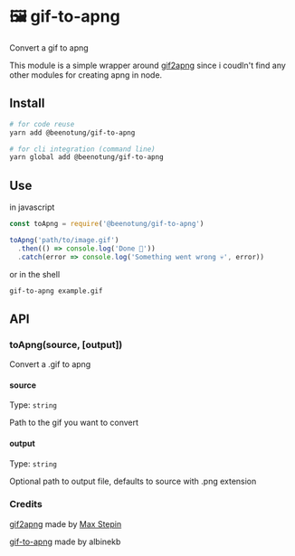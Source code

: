 # 🖼 gif-to-apng

Convert a gif to apng

This module is a simple wrapper around [gif2apng](https://sourceforge.net/projects/gif2apng/) since i coudln't find any other modules for creating apng in node.
## Install

```sh
# for code reuse
yarn add @beenotung/gif-to-apng

# for cli integration (command line)
yarn global add @beenotung/gif-to-apng
```

## Use

in javascript
```js
const toApng = require('@beenotung/gif-to-apng')

toApng('path/to/image.gif')
  .then(() => console.log('Done 🎉'))
  .catch(error => console.log('Something went wrong 💀', error))
```

or in the shell
```bash
gif-to-apng example.gif
```

## API

### toApng(source, [output])

Convert a .gif to apng

#### source

Type: `string`

Path to the gif you want to convert

#### output

Type: `string`

Optional path to output file, defaults to source with .png extension


### Credits

[gif2apng](https://sourceforge.net/projects/gif2apng/) made by [Max Stepin](maxst@users.sourceforge.net)

[gif-to-apng](https://www.npmjs.com/package/gif-to-apng) made by albinekb
